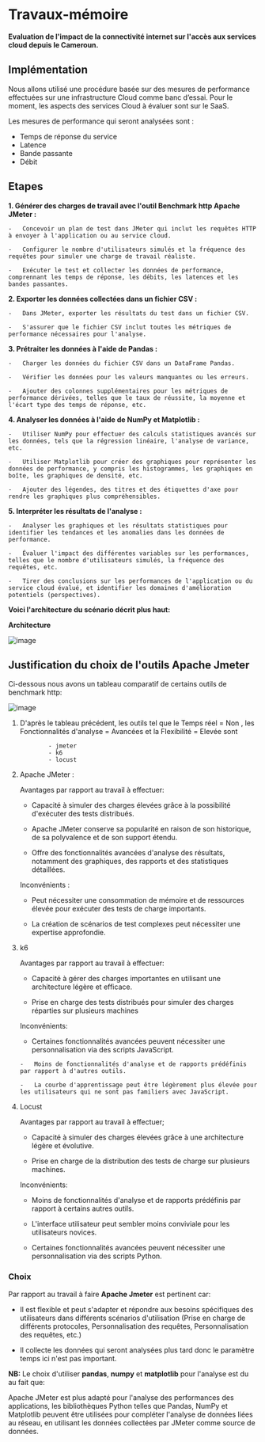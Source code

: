 # Travaux-mémoire
**Evaluation de l'impact de la connectivité internet sur l'accès aux services cloud depuis le Cameroun.**

## Implémentation 
Nous allons utilisé une procédure basée sur des mesures de performance effectuées sur une infrastructure Cloud comme banc d’essai.
Pour le moment, les aspects des services Cloud à évaluer sont sur le SaaS.

Les mesures de performance qui seront analysées sont :
- Temps de réponse du service
- Latence
- Bande passante
- Débit

## Etapes

**1.  Générer des charges de travail avec l'outil Benchmark http **Apache JMeter** :**
    
    -   Concevoir un plan de test dans JMeter qui inclut les requêtes HTTP à envoyer à l'application ou au service cloud.
    
    -   Configurer le nombre d'utilisateurs simulés et la fréquence des requêtes pour simuler une charge de travail réaliste.
    
    -   Exécuter le test et collecter les données de performance,  comprennant les temps de réponse, les débits, les latences et les bandes passantes.
    
**2.  Exporter les données collectées dans un fichier CSV :**
    
    -   Dans JMeter, exporter les résultats du test dans un fichier CSV.
    
    -   S'assurer que le fichier CSV inclut toutes les métriques de performance nécessaires pour l'analyse.
    
**3.  Prétraiter les données à l'aide de Pandas :**

    -   Charger les données du fichier CSV dans un DataFrame Pandas.
    
    -   Vérifier les données pour les valeurs manquantes ou les erreurs.
    
    -   Ajouter des colonnes supplémentaires pour les métriques de performance dérivées, telles que le taux de réussite, la moyenne et l'écart type des temps de réponse, etc.
    
**4.  Analyser les données à l'aide de NumPy et Matplotlib :**
    
    -   Utiliser NumPy pour effectuer des calculs statistiques avancés sur les données, tels que la régression linéaire, l'analyse de variance, etc.
    
    -   Utiliser Matplotlib pour créer des graphiques pour représenter les données de performance, y compris les histogrammes, les graphiques en boîte, les graphiques de densité, etc.
    
    -   Ajouter des légendes, des titres et des étiquettes d'axe pour rendre les graphiques plus compréhensibles.
    
    
**5.  Interpréter les résultats de l'analyse :**
    
    -   Analyser les graphiques et les résultats statistiques pour identifier les tendances et les anomalies dans les données de performance.
    
    -   Évaluer l'impact des différentes variables sur les performances, telles que le nombre d'utilisateurs simulés, la fréquence des requêtes, etc.
    
    -   Tirer des conclusions sur les performances de l'application ou du service cloud évalué, et identifier les domaines d'amélioration potentiels (perspectives).
    
    
**Voici l'architecture du scénario décrit plus haut:**    
    
**Architecture**

![image](https://github.com/Aurelie-Kamgang/Travaux-memoire/assets/74322332/98de52a2-25a9-402b-8f4a-55f84ee2e0c9)



##  Justification du choix de l'outils Apache Jmeter

Ci-dessous nous avons un tableau comparatif de certains outils de benchmark http:


![image](https://github.com/Aurelie-Kamgang/Travaux-memoire/assets/74322332/ca787fd6-fed1-43ae-81e9-2ce733a2bbe8)



 1. D'après le tableau précédent, les outils tel que le Temps réel = Non ,  les Fonctionnalités d'analyse = Avancées et  la Flexibilité = Elevée sont
				
				- jmeter
				- k6
				- locust
				
 2. Apache JMeter :
 
       Avantages par rapport au travail à effectuer:
       
       -    Capacité à simuler des charges élevées grâce à la possibilité d'exécuter des tests distribués.
       
      - Apache JMeter conserve sa popularité en raison de son historique, de sa polyvalence et de son support étendu.
      
      -   Offre des fonctionnalités avancées d'analyse des résultats, notamment des graphiques, des rapports et des statistiques détaillées.
      
     Inconvénients :
     
      -    Peut nécessiter une consommation de mémoire et de ressources élevée pour exécuter des tests de charge importants.
      
     -   La création de scénarios de test complexes peut nécessiter une expertise approfondie.
 
 
 3. k6

      Avantages par rapport au travail à effectuer:

      -  Capacité à gérer des charges importantes en utilisant une architecture légère et efficace.
      
     -   Prise en charge des tests distribués pour simuler des charges réparties sur plusieurs machines

       Inconvénients:

       -    Certaines fonctionnalités avancées peuvent nécessiter une personnalisation via des scripts JavaScript.
       
        -   Moins de fonctionnalités d'analyse et de rapports prédéfinis par rapport à d'autres outils.
        
        -   La courbe d'apprentissage peut être légèrement plus élevée pour les utilisateurs qui ne sont pas familiers avec JavaScript.

 4. Locust

     Avantages par rapport au travail à effectuer;

     -    Capacité à simuler des charges élevées grâce à une architecture légère et évolutive.
     
      -   Prise en charge de la distribution des tests de charge sur plusieurs machines.

     Inconvénients:

    -    Moins de fonctionnalités d'analyse et de rapports prédéfinis par rapport à certains autres outils.
    
    -   L'interface utilisateur peut sembler moins conviviale pour les utilisateurs novices.

    -   Certaines fonctionnalités avancées peuvent nécessiter une personnalisation via des scripts Python.
 
### Choix

Par rapport au travail à faire **Apache Jmeter** est pertinent car:

- Il est flexible et peut s'adapter et  répondre aux besoins spécifiques des utilisateurs dans différents scénarios d'utilisation (Prise en charge de différents protocoles, Personnalisation des requêtes, Personnalisation des requêtes, etc.)

- Il collecte les données qui seront analysées plus tard donc le paramètre temps ici n'est pas important.

**NB:** Le choix d'utiliser **pandas**, **numpy** et **matplotlib** pour l'analyse est du au fait que:

Apache JMeter est plus adapté pour l'analyse des performances des applications, les bibliothèques Python telles que Pandas, NumPy et Matplotlib peuvent être utilisées pour compléter l'analyse de données liées au réseau, en utilisant les données collectées par JMeter comme source de données.

